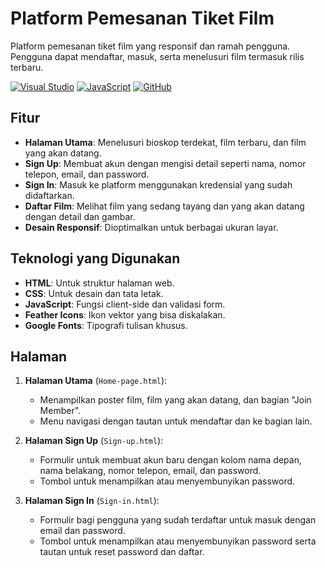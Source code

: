 # Platform Pemesanan Tiket Film

Platform pemesanan tiket film yang responsif dan ramah pengguna. Pengguna dapat mendaftar, masuk, serta menelusuri film termasuk rilis terbaru.

[![Visual Studio](https://badgen.net/badge/icon/visualstudio?icon=visualstudio&label)](https://visualstudio.microsoft.com)
[![JavaScript](https://img.shields.io/badge/--F7DF1E?logo=javascript&logoColor=000)](https://www.javascript.com/)
[![GitHub](https://badgen.net/badge/icon/github?icon=github&label)](https://github.com)

## Fitur

- **Halaman Utama**: Menelusuri bioskop terdekat, film terbaru, dan film yang akan datang.
- **Sign Up**: Membuat akun dengan mengisi detail seperti nama, nomor telepon, email, dan password.
- **Sign In**: Masuk ke platform menggunakan kredensial yang sudah didaftarkan.
- **Daftar Film**: Melihat film yang sedang tayang dan yang akan datang dengan detail dan gambar.
- **Desain Responsif**: Dioptimalkan untuk berbagai ukuran layar.

## Teknologi yang Digunakan

- **HTML**: Untuk struktur halaman web.
- **CSS**: Untuk desain dan tata letak.
- **JavaScript**: Fungsi client-side dan validasi form.
- **Feather Icons**: Ikon vektor yang bisa diskalakan.
- **Google Fonts**: Tipografi tulisan khusus.

## Halaman

1. **Halaman Utama** (`Home-page.html`):
   - Menampilkan poster film, film yang akan datang, dan bagian "Join Member".
   - Menu navigasi dengan tautan untuk mendaftar dan ke bagian lain.

2. **Halaman Sign Up** (`Sign-up.html`):
   - Formulir untuk membuat akun baru dengan kolom nama depan, nama belakang, nomor telepon, email, dan password.
   - Tombol untuk menampilkan atau menyembunyikan password.

3. **Halaman Sign In** (`Sign-in.html`):
   - Formulir bagi pengguna yang sudah terdaftar untuk masuk dengan email dan password.
   - Tombol untuk menampilkan atau menyembunyikan password serta tautan untuk reset password dan daftar.
